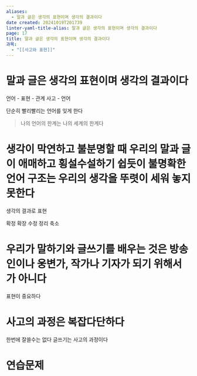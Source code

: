 ```yaml
---
aliases:
  - 말과 글은 생각의 표현이며 생각의 결과이다
date created: 20241019T201739
linter-yaml-title-alias: 말과 글은 생각의 표현이며 생각의 결과이다
page: 17
title: 말과 글은 생각의 표현이며 생각의 결과이다
과목:
  - "[[사고와 표현]]"
---
```


# 말과 글은 생각의 표현이며 생각의 결과이다

언어 - 표현 - 관계
사고 - 언어

단순히 빨리빨리는 언어를 잊게 한다

> 나의 언어의 한계는 나의 세계의 한계다

# 생각이 막연하고 불분명할 때 우리의 말과 글이 애매하고 횡설수설하기 쉽듯이 불명확한 언어 구조는 우리의 생각을 뚜렷이 세워 놓지 못한다

생각의 결과로 표현

확정 확장 수정 정리 축소

# 우리가 말하기와 글쓰기를 배우는 것은 방송인이나 웅변가, 작가나 기자가 되기 위해서가 아니다

표현이 중요하다

# 사고의 과정은 복잡다단하다

한번에 잘쓸수는 없다
글쓰기는 사고의 과정이다

# 연습문제
